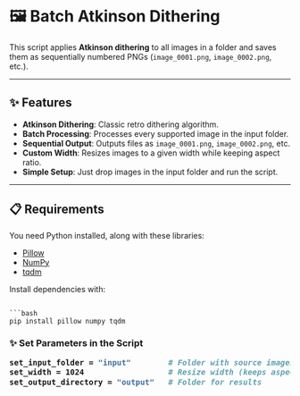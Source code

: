 # 🖼️ Batch Atkinson Dithering

This script applies **Atkinson dithering** to all images in a folder and saves them as sequentially numbered PNGs (`image_0001.png`, `image_0002.png`, etc.).

---

## ✨ Features

- **Atkinson Dithering**: Classic retro dithering algorithm.  
- **Batch Processing**: Processes every supported image in the input folder.  
- **Sequential Output**: Outputs files as `image_0001.png`, `image_0002.png`, etc.  
- **Custom Width**: Resizes images to a given width while keeping aspect ratio.  
- **Simple Setup**: Just drop images in the input folder and run the script.  

---

## 📋 Requirements

You need Python installed, along with these libraries:

- [Pillow](https://pypi.org/project/pillow/)  
- [NumPy](https://pypi.org/project/numpy/)  
- [tqdm](https://pypi.org/project/tqdm/)  

Install dependencies with:


```

```bash
pip install pillow numpy tqdm
```

<h3> ✨ Set Parameters in the Script

```bash
set_input_folder = "input"        # Folder with source images
set_width = 1024                  # Resize width (keeps aspect ratio)
set_output_directory = "output"   # Folder for results
